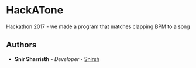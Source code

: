 # HackATone
Hackathon 2017 - we made a program that matches clapping BPM to a song

## Authors

* **Snir Sharristh** - *Developer* - [Snirsh](https://github.com/snirsh)
